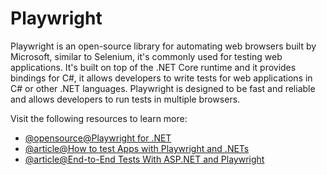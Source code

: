 # Playwright

Playwright is an open-source library for automating web browsers built by Microsoft, similar to Selenium, it's commonly used for testing web applications. It's built on top of the .NET Core runtime and it provides bindings for C#, it allows developers to write tests for web applications in C# or other .NET languages. Playwright is designed to be fast and reliable and allows developers to run tests in multiple browsers.

Visit the following resources to learn more:

- [@opensource@Playwright for .NET](https://github.com/microsoft/playwright-dotnet)
- [@article@How to test Apps with Playwright and .NETs](https://www.twilio.com/blog/test-web-apps-with-playwright-and-csharp-dotnet)
- [@article@End-to-End Tests With ASP.NET and Playwright](https://khalidabuhakmeh.com/end-to-end-test-with-aspnet-core-xunit-and-playwright)